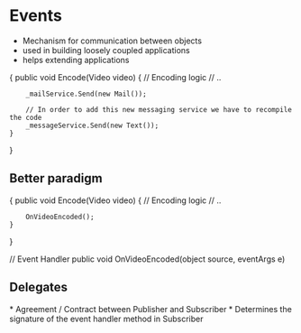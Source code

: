 ﻿<h1>Events</h1>

* Mechanism for communication between objects
* used in building loosely coupled applications
* helps extending applications

{
	public void Encode(Video video)
	{
		// Encoding logic
		// ..

		_mailService.Send(new Mail());

		// In order to add this new messaging service we have to recompile the code
		_messageService.Send(new Text());
	}
}

<h2>Better paradigm</h2>
{
	public void Encode(Video video)
	{
		// Encoding logic
		// ..

		OnVideoEncoded();
	}
}

// Event Handler
public void OnVideoEncoded(object source, eventArgs e)

<h2>Delegates</h2>
* Agreement / Contract between Publisher and Subscriber
* Determines the signature of the event handler method in Subscriber

